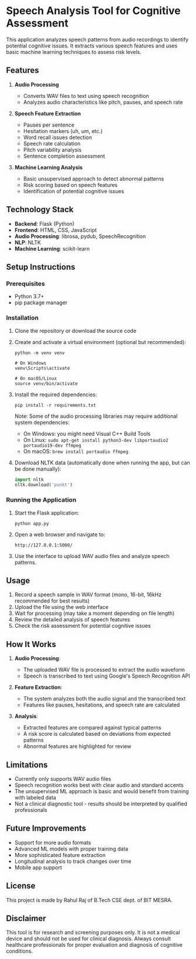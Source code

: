 # Speech Analysis Tool for Cognitive Assessment

This application analyzes speech patterns from audio recordings to identify potential cognitive issues. It extracts various speech features and uses basic machine learning techniques to assess risk levels.

## Features

1. **Audio Processing**
   - Converts WAV files to text using speech recognition
   - Analyzes audio characteristics like pitch, pauses, and speech rate

2. **Speech Feature Extraction**
   - Pauses per sentence
   - Hesitation markers (uh, um, etc.)
   - Word recall issues detection
   - Speech rate calculation
   - Pitch variability analysis
   - Sentence completion assessment

3. **Machine Learning Analysis**
   - Basic unsupervised approach to detect abnormal patterns
   - Risk scoring based on speech features
   - Identification of potential cognitive issues

## Technology Stack

- **Backend**: Flask (Python)
- **Frontend**: HTML, CSS, JavaScript
- **Audio Processing**: librosa, pydub, SpeechRecognition
- **NLP**: NLTK
- **Machine Learning**: scikit-learn

## Setup Instructions

### Prerequisites
- Python 3.7+
- pip package manager

### Installation

1. Clone the repository or download the source code

2. Create and activate a virtual environment (optional but recommended):
   ```
   python -m venv venv
   
   # On Windows
   venv\Scripts\activate
   
   # On macOS/Linux
   source venv/bin/activate
   ```

3. Install the required dependencies:
   ```
   pip install -r requirements.txt
   ```
   
   Note: Some of the audio processing libraries may require additional system dependencies:
   - On Windows: you might need Visual C++ Build Tools
   - On Linux: `sudo apt-get install python3-dev libportaudio2 portaudio19-dev ffmpeg`
   - On macOS: `brew install portaudio ffmpeg`

4. Download NLTK data (automatically done when running the app, but can be done manually):
   ```python
   import nltk
   nltk.download('punkt')
   ```

### Running the Application

1. Start the Flask application:
   ```
   python app.py
   ```

2. Open a web browser and navigate to:
   ```
   http://127.0.0.1:5000/
   ```

3. Use the interface to upload WAV audio files and analyze speech patterns.

## Usage

1. Record a speech sample in WAV format (mono, 16-bit, 16kHz recommended for best results)
2. Upload the file using the web interface
3. Wait for processing (may take a moment depending on file length)
4. Review the detailed analysis of speech features
5. Check the risk assessment for potential cognitive issues

## How It Works

1. **Audio Processing**:
   - The uploaded WAV file is processed to extract the audio waveform
   - Speech is transcribed to text using Google's Speech Recognition API

2. **Feature Extraction**:
   - The system analyzes both the audio signal and the transcribed text
   - Features like pauses, hesitations, and speech rate are calculated

3. **Analysis**:
   - Extracted features are compared against typical patterns
   - A risk score is calculated based on deviations from expected patterns
   - Abnormal features are highlighted for review

## Limitations

- Currently only supports WAV audio files
- Speech recognition works best with clear audio and standard accents
- The unsupervised ML approach is basic and would benefit from training with labeled data
- Not a clinical diagnostic tool - results should be interpreted by qualified professionals

## Future Improvements

- Support for more audio formats
- Advanced ML models with proper training data
- More sophisticated feature extraction
- Longitudinal analysis to track changes over time
- Mobile app support

## License

This project is made by Rahul Raj of B.Tech CSE dept. of BIT MESRA.

## Disclaimer

This tool is for research and screening purposes only. It is not a medical device and should not be used for clinical diagnosis. Always consult healthcare professionals for proper evaluation and diagnosis of cognitive conditions. 
